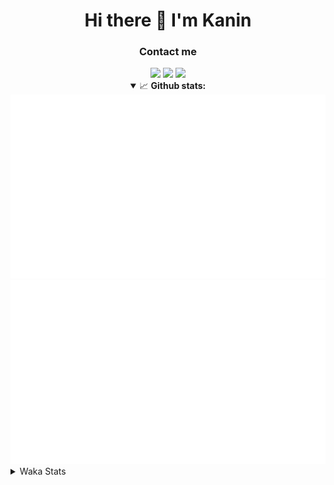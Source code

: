 <div align="center">
 <h1>Hi there 👋 I'm Kanin</h1>
 <h3>Contact me</h3>
 <a href="mailto:im@kanin.dev"><img src="https://img.shields.io/badge/gmail-%23D14836.svg?&style=for-the-badge&logo=gmail&logoColor=white"/></a>
 <a href="https://twitter.com/KaninDev"><img src="https://img.shields.io/badge/twitter-%231DA1F2.svg?&style=for-the-badge&logo=twitter&logoColor=white"/></a>
 <a href="https://www.linkedin.com/in/KaninDev"><img src="https://img.shields.io/badge/linkedin-%230077B5.svg?&style=for-the-badge&logo=linkedin&logoColor=white"/></a>
<details open>
  <summary>📈 <b>Github stats:</b></summary>
  <img src="https://github.com/Kanin/Kanin/blob/master/scripts/GitHubStats/generated/overview.svg"/>
  <img src="https://github.com/Kanin/Kanin/blob/master/scripts/GitHubStats/generated/languages.svg"/>
</details>
</div>

<details>
 <summary>Waka Stats</summary>

<!--START_SECTION:waka-->
![Profile Views](http://img.shields.io/badge/Profile%20Views-62-blue)

![Lines of code](https://img.shields.io/badge/From%20Hello%20World%20I%27ve%20Written-25767%20lines%20of%20code-blue)

**🐱 My Github Data** 

> 🏆 38 Contributions in the Year 2021
 > 
> 📦 15.3 kB Used in Github's Storage 
 > 
> 🚫 Not Opted to Hire
 > 
> 📜 8 Public Repositories 
 > 
> 🔑 4 Private Repositories  
 > 
**I'm an Early 🐤** 

```text
🌞 Morning    80 commits     █████░░░░░░░░░░░░░░░░░░░░   21.22% 
🌆 Daytime    126 commits    ████████░░░░░░░░░░░░░░░░░   33.42% 
🌃 Evening    93 commits     ██████░░░░░░░░░░░░░░░░░░░   24.67% 
🌙 Night      78 commits     █████░░░░░░░░░░░░░░░░░░░░   20.69%

```
📅 **I'm Most Productive on Sunday** 

```text
Monday       70 commits     ████░░░░░░░░░░░░░░░░░░░░░   18.57% 
Tuesday      52 commits     ███░░░░░░░░░░░░░░░░░░░░░░   13.79% 
Wednesday    59 commits     ████░░░░░░░░░░░░░░░░░░░░░   15.65% 
Thursday     40 commits     ██░░░░░░░░░░░░░░░░░░░░░░░   10.61% 
Friday       40 commits     ██░░░░░░░░░░░░░░░░░░░░░░░   10.61% 
Saturday     44 commits     ███░░░░░░░░░░░░░░░░░░░░░░   11.67% 
Sunday       72 commits     ████░░░░░░░░░░░░░░░░░░░░░   19.1%

```


📊 **This Week I Spent My Time On** 

```text
⌚︎ Time Zone: America/New_York

💬 Programming Languages: 
Python                   18 hrs 44 mins      ██████████████████████░░░   91.45% 
Other                    36 mins             ░░░░░░░░░░░░░░░░░░░░░░░░░   2.93% 
Git Config               21 mins             ░░░░░░░░░░░░░░░░░░░░░░░░░   1.72% 
virtualenv               18 mins             ░░░░░░░░░░░░░░░░░░░░░░░░░   1.49% 
Log File                 17 mins             ░░░░░░░░░░░░░░░░░░░░░░░░░   1.42%

🔥 Editors: 
PyCharm                  20 hrs 30 mins      █████████████████████████   100.0%

🐱‍💻 Projects: 
CGLS                     14 hrs 7 mins       █████████████████░░░░░░░░   68.89% 
BotBase                  3 hrs 52 mins       ████░░░░░░░░░░░░░░░░░░░░░   18.93% 
Naila.py                 1 hr 16 mins        █░░░░░░░░░░░░░░░░░░░░░░░░   6.18% 
TomsBot                  1 hr 9 mins         █░░░░░░░░░░░░░░░░░░░░░░░░   5.61% 
Kanin                    4 mins              ░░░░░░░░░░░░░░░░░░░░░░░░░   0.35%

💻 Operating System: 
Linux                    20 hrs 30 mins      █████████████████████████   100.0%

```

**I Mostly Code in Python** 

```text
Python                   19 repos            ███████████████████░░░░░░   76.0% 
JavaScript               3 repos             ███░░░░░░░░░░░░░░░░░░░░░░   12.0% 
Kotlin                   1 repo              █░░░░░░░░░░░░░░░░░░░░░░░░   4.0% 
HTML                     1 repo              █░░░░░░░░░░░░░░░░░░░░░░░░   4.0% 
Java                     1 repo              █░░░░░░░░░░░░░░░░░░░░░░░░   4.0%

```


**Timeline**

![Chart not found](https://raw.githubusercontent.com/Kanin/Kanin/master/charts/bar_graph.png) 


<!--END_SECTION:waka-->
</details>
